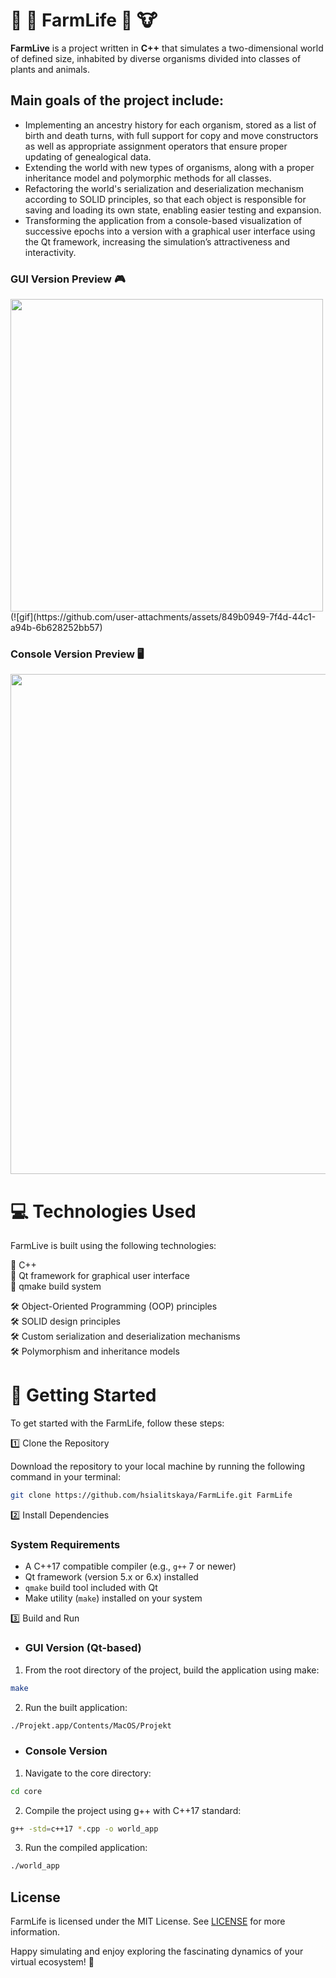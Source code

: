 # 🐻 🐰 FarmLife 🐷 🐮

**FarmLive** is a project written in **C++** that simulates a two-dimensional world of defined size, inhabited by diverse organisms divided into classes of plants and animals.

## Main goals of the project include:

- Implementing an ancestry history for each organism, stored as a list of birth and death turns, with full support for copy and move constructors as well as appropriate assignment operators that ensure proper updating of genealogical data.
- Extending the world with new types of organisms, along with a proper inheritance model and polymorphic methods for all classes.
- Refactoring the world's serialization and deserialization mechanism according to SOLID principles, so that each object is responsible for saving and loading its own state, enabling easier testing and expansion.
- Transforming the application from a console-based visualization of successive epochs into a version with a graphical user interface using the Qt framework, increasing the simulation’s attractiveness and interactivity.

### GUI Version Preview 🎮
<img width="500" src="https://github.com/user-attachments/assets/54cdce73-1ffa-482d-8671-ce04acfd90fd" />
(![gif](https://github.com/user-attachments/assets/849b0949-7f4d-44c1-a94b-6b628252bb57)


### Console Version Preview 🖥️  
<img width="800" src="https://github.com/user-attachments/assets/aafd0728-f150-477e-847f-72be3213600d" />



# 💻 Technologies Used

FarmLive is built using the following technologies:

📍 C++  
📍 Qt framework for graphical user interface  
📍 qmake build system  
 
 🛠️ Object-Oriented Programming (OOP) principles  
 🛠️ SOLID design principles  
 🛠️ Custom serialization and deserialization mechanisms  
 🛠️ Polymorphism and inheritance models  



# 🏁 Getting Started

To get started with the FarmLife, follow these steps:

1️⃣ Clone the Repository   

Download the repository to your local machine by running the following command in your terminal:  
```bash
git clone https://github.com/hsialitskaya/FarmLife.git FarmLife
```

2️⃣ Install Dependencies  

### System Requirements

- A C++17 compatible compiler (e.g., `g++` 7 or newer)  
- Qt framework (version 5.x or 6.x) installed  
- `qmake` build tool included with Qt  
- Make utility (`make`) installed on your system


3️⃣ Build and Run

- ### GUI Version (Qt-based)
1) From the root directory of the project, build the application using make:  
```bash
make
```

2) Run the built application:
```bash
./Projekt.app/Contents/MacOS/Projekt
```


- ### Console Version
1) Navigate to the core directory:
```bash
cd core
```

2) Compile the project using g++ with C++17 standard:
```bash
g++ -std=c++17 *.cpp -o world_app
```

3) Run the compiled application:
```bash
./world_app
```

## License
FarmLife is licensed under the MIT License. See [LICENSE](https://github.com/hsialitskaya/FarmLife/blob/main/LICENSE) for more information.    

Happy simulating and enjoy exploring the fascinating dynamics of your virtual ecosystem! 🎉
